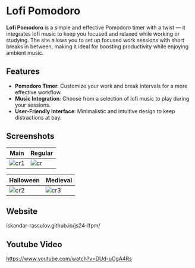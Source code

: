 # Lofi Pomodoro

**Lofi Pomodoro** is a simple and effective Pomodoro timer with a twist — it integrates lofi music to keep you focused and relaxed while working or studying. The site allows you to set up focused work sessions with short breaks in between, making it ideal for boosting productivity while enjoying ambient music. 

## Features

- **Pomodoro Timer**: Customize your work and break intervals for a more effective workflow.
- **Music Integration**: Choose from a selection of lofi music to play during your sessions.
- **User-Friendly Interface**: Minimalistic and intuitive design to keep distractions at bay.

## Screenshots

| Main        | Regular       |
|-------------------|------------------|
| ![cr1](https://github.com/user-attachments/assets/c7dfa865-8ec9-4638-bde0-6a2d83c55f9e) | ![cr](https://github.com/user-attachments/assets/5b2ec039-2d69-4fe3-acef-d2b6c4497929) |

| Halloween   | Medieval    |
|-------------------|------------------|
|![cr2](https://github.com/user-attachments/assets/52aed78b-8c68-4ee1-b682-82cd88323009) | ![cr3](https://github.com/user-attachments/assets/4afd614a-e8e4-4aa1-b646-f120220e436e) |

## Website
iskandar-rassulov.github.io/js24-lfpm/

## Youtube Video
https://www.youtube.com/watch?v=DUd-uCgA4Rs
